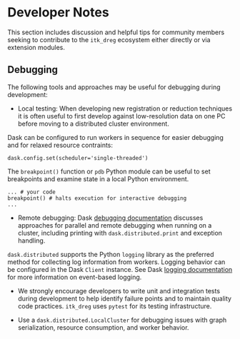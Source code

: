 # Developer Notes

This section includes discussion and helpful tips for community members seeking
to contribute to the `itk_dreg` ecosystem either directly or via extension modules.

## Debugging

The following tools and approaches may be useful for debugging during development:

- Local testing: When developing new registration or reduction techniques it is often
useful to first develop against low-resolution data on one PC before moving to a
distributed cluster environment.

Dask can be configured to run workers in sequence for easier debugging and for
relaxed resource contraints:

```
dask.config.set(scheduler='single-threaded')
```

The `breakpoint()` function or `pdb` Python module can be useful to set breakpoints and examine state in a local
Python environment.

```
... # your code
breakpoint() # halts execution for interactive debugging
...
```

- Remote debugging: Dask [debugging documentation](https://docs.dask.org/en/latest/how-to/debug.html)
discusses approaches for parallel and remote debugging when running
on a cluster, including printing with `dask.distributed.print` and exception
handling.

`dask.distributed` supports the Python `logging` library as the preferred method for
collecting log information from workers. Logging behavior can be configured
in the Dask `Client` instance. See Dask
[logging documentation](https://distributed.dask.org/en/latest/logging.html)
for more information on event-based logging.

- We strongly encourage developers to write unit and integration tests during development
to help identify failure points and to maintain quality code practices. `itk_dreg` uses `pytest`
for its testing infrastructure.

- Use a `dask.distributed.LocalCluster` for debugging issues with graph serialization,
resource consumption, and worker behavior.
